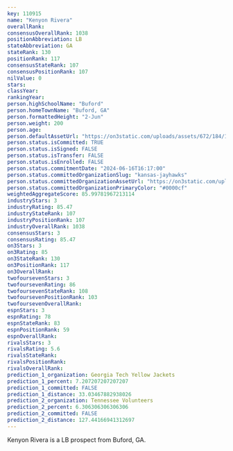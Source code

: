 ```yaml
---
key: 110915
name: "Kenyon Rivera"
overallRank: 
consensusOverallRank: 1038
positionAbbreviation: LB
stateAbbreviation: GA
stateRank: 130
positionRank: 117
consensusStateRank: 107
consensusPositionRank: 107
nilValue: 0
stars: 
classYear: 
rankingYear: 
person.highSchoolName: "Buford"
person.homeTownName: "Buford, GA"
person.formattedHeight: "2-Jun"
person.weight: 200
person.age: 
person.defaultAssetUrl: "https://on3static.com/uploads/assets/672/184/184672.png"
person.status.isCommitted: TRUE
person.status.isSigned: FALSE
person.status.isTransfer: FALSE
person.status.isEnrolled: FALSE
person.status.commitmentDate: "2024-06-16T16:17:00"
person.status.committedOrganizationSlug: "kansas-jayhawks"
person.status.committedOrganizationAssetUrl: "https://on3static.com/uploads/assets/810/149/149810.svg"
person.status.committedOrganizationPrimaryColor: "#0000cf"
weightedAggregateScore: 85.99781967213114
industryStars: 3
industryRating: 85.47
industryStateRank: 107
industryPositionRank: 107
industryOverallRank: 1038
consensusStars: 3
consensusRating: 85.47
on3Stars: 3
on3Rating: 85
on3StateRank: 130
on3PositionRank: 117
on3OverallRank: 
twofoursevenStars: 3
twofoursevenRating: 86
twofoursevenStateRank: 108
twofoursevenPositionRank: 103
twofoursevenOverallRank: 
espnStars: 3
espnRating: 78
espnStateRank: 83
espnPositionRank: 59
espnOverallRank: 
rivalsStars: 3
rivalsRating: 5.6
rivalsStateRank: 
rivalsPositionRank: 
rivalsOverallRank: 
prediction_1_organization: Georgia Tech Yellow Jackets
prediction_1_percent: 7.207207207207207
prediction_1_committed: FALSE
prediction_1_distance: 33.03467882938026
prediction_2_organization: Tennessee Volunteers
prediction_2_percent: 6.306306306306306
prediction_2_committed: FALSE
prediction_2_distance: 127.44166941312697
---
```

Kenyon Rivera is a LB prospect from Buford, GA.
